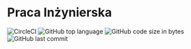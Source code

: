 # Praca Inżynierska

![CircleCI](https://img.shields.io/circleci/build/github/pawel150199/Inzynierka)
![GitHub top language](https://img.shields.io/github/languages/top/pawel150199/Inzynierka)
![GitHub code size in bytes](https://img.shields.io/github/languages/code-size/pawel150199/Inzynierka)
![GitHub last commit](https://img.shields.io/github/last-commit/pawel150199/Inzynierka)
